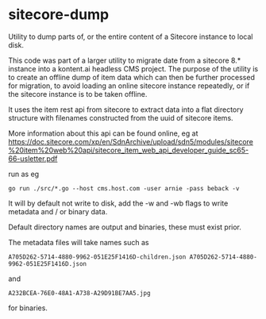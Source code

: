 # sitecore-dump
Utility to dump parts of, or the entire content of a Sitecore instance to local disk.

This code was part of a larger utility to migrate date from a sitecore 8.* instance into a kontent.ai headless CMS 
project. The purpose of the utility is to create an offline dump of item data which can then be further processed 
for migration, to avoid loading an online sitecore instance repeatedly, or if the sitecore instance is to be taken 
offline.

It uses the item rest api from sitecore to extract data into a flat directory structure with filenames constructed 
from the uuid of sitecore items. 

More information about this api can be found online, eg at https://doc.sitecore.com/xp/en/SdnArchive/upload/sdn5/modules/sitecore%20item%20web%20api/sitecore_item_web_api_developer_guide_sc65-66-usletter.pdf

run as eg

``
go run ./src/*.go --host cms.host.com -user arnie -pass beback -v
``

It will by default not write to disk, add the -w and -wb flags to write metadata and / or binary data.

Default directory names are output and binaries, these must exist prior.

The metadata files will take names such as

``
A705D262-5714-4880-9962-051E25F1416D-children.json
A705D262-5714-4880-9962-051E25F1416D.json
``

and

``A232BCEA-76E0-48A1-A738-A29D91BE7AA5.jpg``

for binaries.
